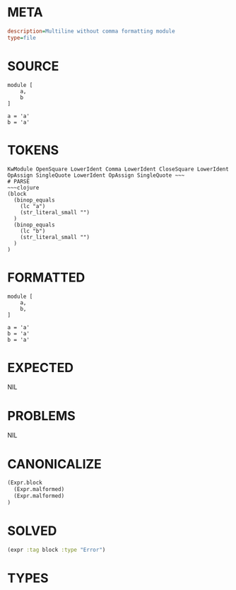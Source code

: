 # META
~~~ini
description=Multiline without comma formatting module
type=file
~~~
# SOURCE
~~~roc
module [
	a,
	b
]

a = 'a'
b = 'a'
~~~
# TOKENS
~~~text
KwModule OpenSquare LowerIdent Comma LowerIdent CloseSquare LowerIdent OpAssign SingleQuote LowerIdent OpAssign SingleQuote ~~~
# PARSE
~~~clojure
(block
  (binop_equals
    (lc "a")
    (str_literal_small "")
  )
  (binop_equals
    (lc "b")
    (str_literal_small "")
  )
)
~~~
# FORMATTED
~~~roc
module [
	a,
	b,
]

a = 'a'
b = 'a'
b = 'a'
~~~
# EXPECTED
NIL
# PROBLEMS
NIL
# CANONICALIZE
~~~clojure
(Expr.block
  (Expr.malformed)
  (Expr.malformed)
)
~~~
# SOLVED
~~~clojure
(expr :tag block :type "Error")
~~~
# TYPES
~~~roc
~~~
